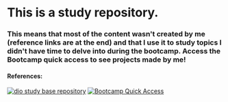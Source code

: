 # This is a study repository. 
### This means that most of the content wasn't created by me (reference links are at the end) and that I use it to study topics I didn't have time to delve into during the bootcamp. Access the Bootcamp quick access to see projects made by me!

#### References:
<a href="https://github.com/digitalinnovationone/store_api" target="_blank"><img src="https://img.shields.io/badge/DIO%20study%20base%20repository-green?style=for-the-badge" alt="dio study base repository"></a>
<a href="https://github.com/digitalinnovationone/store_api" target="_blank"><img src="https://img.shields.io/badge/Bootcamp%20Quick%20 Access-blue?style=for-the-badge" alt="Bootcamp Quick Access"></a>
